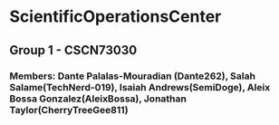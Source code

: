 # ScientificOperationsCenter
## Group 1 - CSCN73030
### Members: Dante Palalas-Mouradian (Dante262), Salah Salame(TechNerd-019), Isaiah Andrews(SemiDoge), Aleix Bossa Gonzalez(AleixBossa), Jonathan Taylor(CherryTreeGee811)
